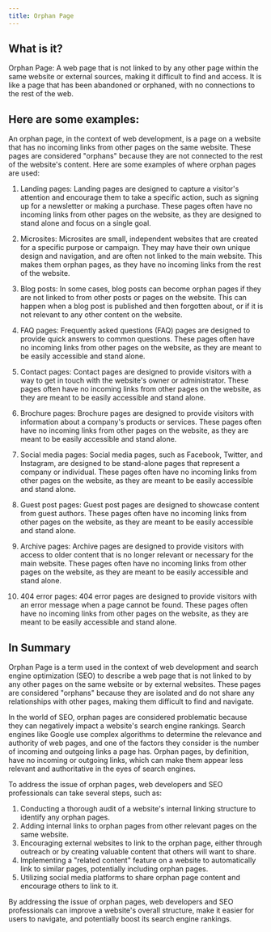 ```yaml
---
title: Orphan Page
---
```




## What is it?

Orphan Page: A web page that is not linked to by any other page within the same website or external sources, making it difficult to find and access. It is like a page that has been abandoned or orphaned, with no connections to the rest of the web.

## Here are some examples:

An orphan page, in the context of web development, is a page on a website that has no incoming links from other pages on the same website. These pages are considered "orphans" because they are not connected to the rest of the website's content. Here are some examples of where orphan pages are used:

1. Landing pages: Landing pages are designed to capture a visitor's attention and encourage them to take a specific action, such as signing up for a newsletter or making a purchase. These pages often have no incoming links from other pages on the website, as they are designed to stand alone and focus on a single goal.

2. Microsites: Microsites are small, independent websites that are created for a specific purpose or campaign. They may have their own unique design and navigation, and are often not linked to the main website. This makes them orphan pages, as they have no incoming links from the rest of the website.

3. Blog posts: In some cases, blog posts can become orphan pages if they are not linked to from other posts or pages on the website. This can happen when a blog post is published and then forgotten about, or if it is not relevant to any other content on the website.

4. FAQ pages: Frequently asked questions (FAQ) pages are designed to provide quick answers to common questions. These pages often have no incoming links from other pages on the website, as they are meant to be easily accessible and stand alone.

5. Contact pages: Contact pages are designed to provide visitors with a way to get in touch with the website's owner or administrator. These pages often have no incoming links from other pages on the website, as they are meant to be easily accessible and stand alone.

6. Brochure pages: Brochure pages are designed to provide visitors with information about a company's products or services. These pages often have no incoming links from other pages on the website, as they are meant to be easily accessible and stand alone.

7. Social media pages: Social media pages, such as Facebook, Twitter, and Instagram, are designed to be stand-alone pages that represent a company or individual. These pages often have no incoming links from other pages on the website, as they are meant to be easily accessible and stand alone.

8. Guest post pages: Guest post pages are designed to showcase content from guest authors. These pages often have no incoming links from other pages on the website, as they are meant to be easily accessible and stand alone.

9. Archive pages: Archive pages are designed to provide visitors with access to older content that is no longer relevant or necessary for the main website. These pages often have no incoming links from other pages on the website, as they are meant to be easily accessible and stand alone.

10. 404 error pages: 404 error pages are designed to provide visitors with an error message when a page cannot be found. These pages often have no incoming links from other pages on the website, as they are meant to be easily accessible and stand alone.

## In Summary

Orphan Page is a term used in the context of web development and search engine optimization (SEO) to describe a web page that is not linked to by any other pages on the same website or by external websites. These pages are considered "orphans" because they are isolated and do not share any relationships with other pages, making them difficult to find and navigate.

In the world of SEO, orphan pages are considered problematic because they can negatively impact a website's search engine rankings. Search engines like Google use complex algorithms to determine the relevance and authority of web pages, and one of the factors they consider is the number of incoming and outgoing links a page has. Orphan pages, by definition, have no incoming or outgoing links, which can make them appear less relevant and authoritative in the eyes of search engines.

To address the issue of orphan pages, web developers and SEO professionals can take several steps, such as:

1. Conducting a thorough audit of a website's internal linking structure to identify any orphan pages.
2. Adding internal links to orphan pages from other relevant pages on the same website.
3. Encouraging external websites to link to the orphan page, either through outreach or by creating valuable content that others will want to share.
4. Implementing a "related content" feature on a website to automatically link to similar pages, potentially including orphan pages.
5. Utilizing social media platforms to share orphan page content and encourage others to link to it.

By addressing the issue of orphan pages, web developers and SEO professionals can improve a website's overall structure, make it easier for users to navigate, and potentially boost its search engine rankings.